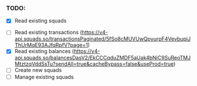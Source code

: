 ### TODO:

- [x] Read existing squads
<!-- - [ ] Read existing transactions (https://v4-api.squads.so/transactionV2/EodzYYSfBfxWdJsop4FB92GHuPd6GvsPf445bWxdn2tB) -->
- [ ] Read existing transactions (https://v4-api.squads.so/transactionsPaginated/5fSo8cMUVUwQpyurpF4VevbupiJThUrMqE93AJfqRpfV?page=1)
- [x] Read existing balances (https://v4-api.squads.so/balancesDasV2/EkCCCqduZMDF5aUak4bNiC9SuReoTMJMtztzqVddSsTu?sendAll=true&cacheBypass=false&useProd=true)
- [ ] Create new squads
- [ ] Manage existing squads
